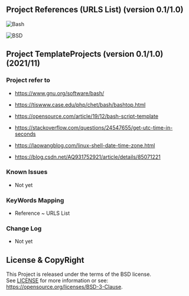 
Project References (URLS List)
(version 0.1/1.0)
-----------------------------

![Bash](https://img.shields.io/badge/Bash-3.2+-green.svg)

![BSD](https://img.shields.io/badge/License-BSD3-blue.svg)


## Project TemplateProjects (version 0.1/1.0) (2021/11)

### Project refer to
- https://www.gnu.org/software/bash/
- https://tiswww.case.edu/php/chet/bash/bashtop.html

- https://opensource.com/article/19/12/bash-script-template
- https://stackoverflow.com/questions/24547655/get-utc-time-in-seconds

- https://laowangblog.com/linux-shell-date-time-zone.html
- https://blog.csdn.net/AQ931752921/article/details/85071221


### Known Issues
- Not yet

### KeyWords Mapping
- Reference ~ URLS List

### Change Log
- Not yet

## License & CopyRight
This Project is released under the terms of the BSD license.  
See [LICENSE](LICENSE.txt) for more information or see:  
https://opensource.org/licenses/BSD-3-Clause.
